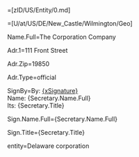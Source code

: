=[zID/US/Entity/0.md]

=[U/at/US/DE/New_Castle/Wilmington/Geo]

Name.Full=The Corporation Company

Adr.1=111 Front Street

Adr.Zip=19850

Adr.Type=official

SignBy=By: <u>{xSignature}</u><br/>Name: {Secretary.Name.Full}<br/>Its: {Secretary.Title}

Sign.Name.Full={Secretary.Name.Full}

Sign.Title={Secretary.Title}

entity=Delaware corporation
